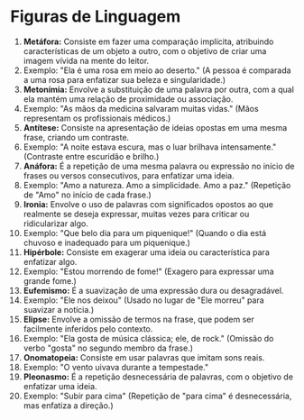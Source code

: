 # Figuras de Linguagem

1. **Metáfora:** Consiste em fazer uma comparação implícita, atribuindo características de um objeto a outro, com o objetivo de criar uma imagem vívida na mente do leitor.
2. Exemplo: "Ela é uma rosa em meio ao deserto." (A pessoa é comparada a uma rosa para enfatizar sua beleza e singularidade.)
3. **Metonímia:** Envolve a substituição de uma palavra por outra, com a qual ela mantém uma relação de proximidade ou associação.
4. Exemplo: "As mãos da medicina salvaram muitas vidas." (Mãos representam os profissionais médicos.)
5. **Antítese:** Consiste na apresentação de ideias opostas em uma mesma frase, criando um contraste.
6. Exemplo: "A noite estava escura, mas o luar brilhava intensamente." (Contraste entre escuridão e brilho.)
7. **Anáfora:** É a repetição de uma mesma palavra ou expressão no início de frases ou versos consecutivos, para enfatizar uma ideia.
8. Exemplo: "Amo a natureza. Amo a simplicidade. Amo a paz." (Repetição de "Amo" no início de cada frase.)
9. **Ironia:** Envolve o uso de palavras com significados opostos ao que realmente se deseja expressar, muitas vezes para criticar ou ridicularizar algo.
10. Exemplo: "Que belo dia para um piquenique!" (Quando o dia está chuvoso e inadequado para um piquenique.)
11. **Hipérbole:** Consiste em exagerar uma ideia ou característica para enfatizar algo.
12. Exemplo: "Estou morrendo de fome!" (Exagero para expressar uma grande fome.)
13. **Eufemismo:** É a suavização de uma expressão dura ou desagradável.
14. Exemplo: "Ele nos deixou" (Usado no lugar de "Ele morreu" para suavizar a notícia.)
15. **Elipse:** Envolve a omissão de termos na frase, que podem ser facilmente inferidos pelo contexto.
16. Exemplo: "Ela gosta de música clássica; ele, de rock." (Omissão do verbo "gosta" no segundo membro da frase.)
17. **Onomatopeia:** Consiste em usar palavras que imitam sons reais.
18. Exemplo: "O vento uivava durante a tempestade."
19. **Pleonasmo:** É a repetição desnecessária de palavras, com o objetivo de enfatizar uma ideia.
20. Exemplo: "Subir para cima" (Repetição de "para cima" é desnecessária, mas enfatiza a direção.)
